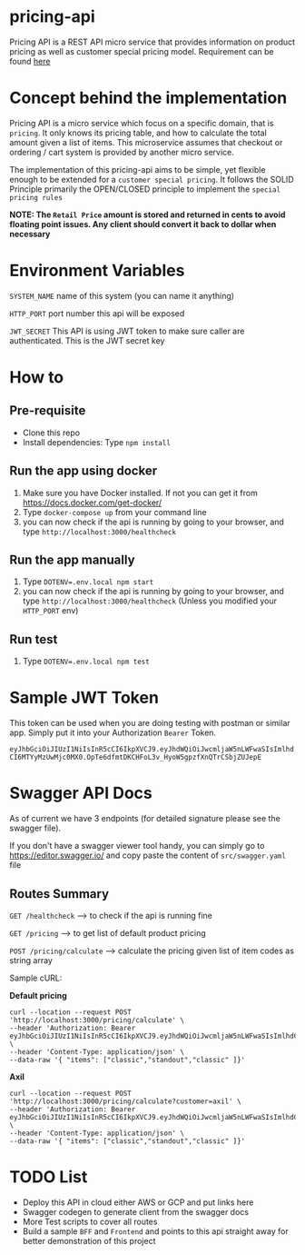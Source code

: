 # pricing-api

Pricing API is a REST API micro service that provides information on product pricing as well as customer special pricing model.
Requirement can be found [here](./Software%20Engineer%20Code%20Challenge.pdf)

# Concept behind the implementation

Pricing API is a micro service which focus on a specific domain, that is `pricing`. It only knows its pricing table, and how to calculate the total amount given a list of items.
This microservice assumes that checkout or ordering / cart system is provided by another micro service.

The implementation of this pricing-api aims to be simple, yet flexible enough to be extended for a `customer special pricing`.
It follows the SOLID Principle primarily the OPEN/CLOSED principle to implement the `special pricing rules`

**NOTE: The `Retail Price` amount is stored and returned in cents to avoid floating point issues. Any client should convert it back to dollar when necessary**

# Environment Variables

`SYSTEM_NAME` name of this system (you can name it anything)

`HTTP_PORT` port number this api will be exposed

`JWT_SECRET` This API is using JWT token to make sure caller are authenticated. This is the JWT secret key

# How to

## Pre-requisite

- Clone this repo
- Install dependencies: Type `npm install`

## Run the app using docker

1. Make sure you have Docker installed. If not you can get it from https://docs.docker.com/get-docker/
2. Type `docker-compose up` from your command line
3. you can now check if the api is running by going to your browser, and type `http://localhost:3000/healthcheck`

## Run the app manually

1. Type `DOTENV=.env.local npm start`
2. you can now check if the api is running by going to your browser, and type `http://localhost:3000/healthcheck` (Unless you modified your `HTTP_PORT` env)

## Run test

1. Type `DOTENV=.env.local npm test`

# Sample JWT Token

This token can be used when you are doing testing with postman or similar app. Simply put it into your Authorization `Bearer` Token.

`eyJhbGciOiJIUzI1NiIsInR5cCI6IkpXVCJ9.eyJhdWQiOiJwcmljaW5nLWFwaSIsImlhdCI6MTYyMzUwMjc0MX0.OpTe6dfmtDKCHFoL3v_HyoW5gpzfXnQTrCSbjZUJepE`

# Swagger API Docs

As of current we have 3 endpoints (for detailed signature please see the swagger file).

If you don't have a swagger viewer tool handy, you can simply go to https://editor.swagger.io/ and copy paste the content of `src/swagger.yaml` file

## Routes Summary

`GET /healthcheck` --> to check if the api is running fine

`GET /pricing` --> to get list of default product pricing

`POST /pricing/calculate` --> calculate the pricing given list of item codes as string array

Sample cURL:

**Default pricing**

```
curl --location --request POST 'http://localhost:3000/pricing/calculate' \
--header 'Authorization: Bearer eyJhbGciOiJIUzI1NiIsInR5cCI6IkpXVCJ9.eyJhdWQiOiJwcmljaW5nLWFwaSIsImlhdCI6MTYyMzUwMjc0MX0.OpTe6dfmtDKCHFoL3v_HyoW5gpzfXnQTrCSbjZUJepE' \
--header 'Content-Type: application/json' \
--data-raw '{ "items": ["classic","standout","classic" ]}'
```

**Axil**

```
curl --location --request POST 'http://localhost:3000/pricing/calculate?customer=axil' \
--header 'Authorization: Bearer eyJhbGciOiJIUzI1NiIsInR5cCI6IkpXVCJ9.eyJhdWQiOiJwcmljaW5nLWFwaSIsImlhdCI6MTYyMzUwMjc0MX0.OpTe6dfmtDKCHFoL3v_HyoW5gpzfXnQTrCSbjZUJepE' \
--header 'Content-Type: application/json' \
--data-raw '{ "items": ["classic","standout","classic" ]}'
```

# TODO List

- Deploy this API in cloud either AWS or GCP and put links here
- Swagger codegen to generate client from the swagger docs
- More Test scripts to cover all routes
- Build a sample `BFF` and `Frontend` and points to this api straight away for better demonstration of this project
